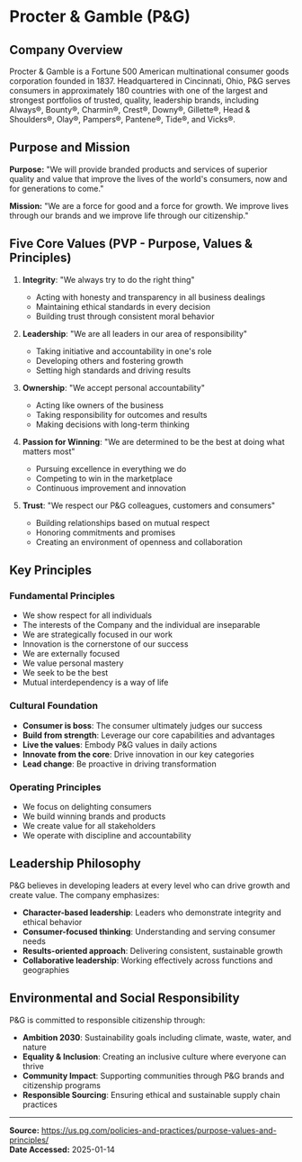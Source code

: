 # Procter & Gamble (P&G)

## Company Overview

Procter & Gamble is a Fortune 500 American multinational consumer goods corporation founded in 1837. Headquartered in Cincinnati, Ohio, P&G serves consumers in approximately 180 countries with one of the largest and strongest portfolios of trusted, quality, leadership brands, including Always®, Bounty®, Charmin®, Crest®, Downy®, Gillette®, Head & Shoulders®, Olay®, Pampers®, Pantene®, Tide®, and Vicks®.

## Purpose and Mission

**Purpose:** "We will provide branded products and services of superior quality and value that improve the lives of the world's consumers, now and for generations to come."

**Mission:** "We are a force for good and a force for growth. We improve lives through our brands and we improve life through our citizenship."

## Five Core Values (PVP - Purpose, Values & Principles)

1. **Integrity**: "We always try to do the right thing"
   - Acting with honesty and transparency in all business dealings
   - Maintaining ethical standards in every decision
   - Building trust through consistent moral behavior

2. **Leadership**: "We are all leaders in our area of responsibility"
   - Taking initiative and accountability in one's role
   - Developing others and fostering growth
   - Setting high standards and driving results

3. **Ownership**: "We accept personal accountability"
   - Acting like owners of the business
   - Taking responsibility for outcomes and results
   - Making decisions with long-term thinking

4. **Passion for Winning**: "We are determined to be the best at doing what matters most"
   - Pursuing excellence in everything we do
   - Competing to win in the marketplace
   - Continuous improvement and innovation

5. **Trust**: "We respect our P&G colleagues, customers and consumers"
   - Building relationships based on mutual respect
   - Honoring commitments and promises
   - Creating an environment of openness and collaboration

## Key Principles

### Fundamental Principles
- We show respect for all individuals
- The interests of the Company and the individual are inseparable
- We are strategically focused in our work
- Innovation is the cornerstone of our success
- We are externally focused
- We value personal mastery
- We seek to be the best
- Mutual interdependency is a way of life

### Cultural Foundation
- **Consumer is boss**: The consumer ultimately judges our success
- **Build from strength**: Leverage our core capabilities and advantages
- **Live the values**: Embody P&G values in daily actions
- **Innovate from the core**: Drive innovation in our key categories
- **Lead change**: Be proactive in driving transformation

### Operating Principles
- We focus on delighting consumers
- We build winning brands and products
- We create value for all stakeholders
- We operate with discipline and accountability

## Leadership Philosophy

P&G believes in developing leaders at every level who can drive growth and create value. The company emphasizes:
- **Character-based leadership**: Leaders who demonstrate integrity and ethical behavior
- **Consumer-focused thinking**: Understanding and serving consumer needs
- **Results-oriented approach**: Delivering consistent, sustainable growth
- **Collaborative leadership**: Working effectively across functions and geographies

## Environmental and Social Responsibility

P&G is committed to responsible citizenship through:
- **Ambition 2030**: Sustainability goals including climate, waste, water, and nature
- **Equality & Inclusion**: Creating an inclusive culture where everyone can thrive
- **Community Impact**: Supporting communities through P&G brands and citizenship programs
- **Responsible Sourcing**: Ensuring ethical and sustainable supply chain practices

---
**Source:** https://us.pg.com/policies-and-practices/purpose-values-and-principles/  
**Date Accessed:** 2025-01-14